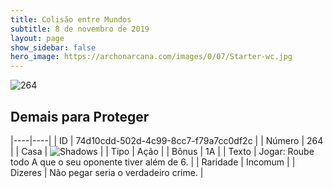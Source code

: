 ```yaml
---
title: Colisão entre Mundos
subtitle: 8 de novembro de 2019
layout: page
show_sidebar: false
hero_image: https://archonarcana.com/images/0/07/Starter-wc.jpg
---
```


![264](https://cdn.keyforgegame.com/media/card_front/pt/452_264_J93HJ73F4PMQ_pt.png)

## Demais para Proteger

|----|----|
| ID | 74d10cdd-502d-4c99-8cc7-f79a7cc0df2c |
| Número | 264 |
| Casa | ![Shadows](https://archonarcana.com/images/thumb/e/ee/Shadows.png/22px-Shadows.png "Sombras") |
| Tipo | Ação |
| Bônus | 1A |
| Texto | Jogar: Roube todo A que o seu oponente tiver além de 6. |
| Raridade | Incomum |
| Dizeres | Não pegar seria o verdadeiro crime. |